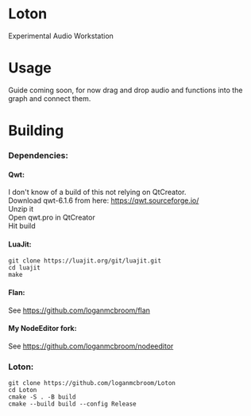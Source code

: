# Loton
Experimental Audio Workstation  

# Usage
Guide coming soon, for now drag and drop audio and functions into the graph and connect them.

# Building

### Dependencies:

#### Qwt:
I don't know of a build of this not relying on QtCreator.  
Download qwt-6.1.6 from here: https://qwt.sourceforge.io/  
Unzip it  
Open qwt.pro in QtCreator  
Hit build  

#### LuaJit:
```
git clone https://luajit.org/git/luajit.git
cd luajit
make
```

#### Flan:
See https://github.com/loganmcbroom/flan

#### My NodeEditor fork:
See https://github.com/loganmcbroom/nodeeditor

### Loton:
```
git clone https://github.com/loganmcbroom/Loton
cd Loton
cmake -S . -B build
cmake --build build --config Release
```